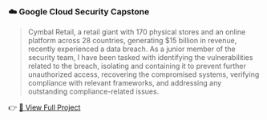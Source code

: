 ### ☁️ Google Cloud Security Capstone

> Cymbal Retail, a retail giant with 170 physical stores and an online platform across 28 countries, generating $15 billion in revenue, recently experienced a data breach. As a junior member of the security team, I have been tasked with identifying the vulnerabilities related to the breach, isolating and containing it to prevent further unauthorized access, recovering the compromised systems, verifying compliance with relevant frameworks, and addressing any outstanding compliance-related issues.

👉 [📂 View Full Project](https://github.com/SunilKumarPeela/GoogleCapstone/tree/main)
